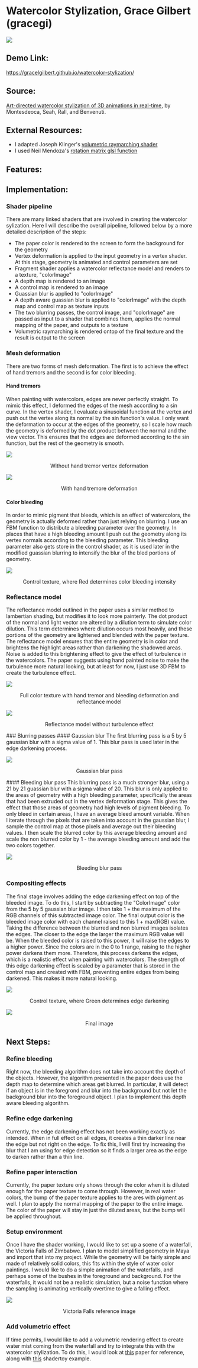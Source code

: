 # Watercolor Stylization, Grace Gilbert (gracegi)

![](Images/Cover.png)

## Demo Link:
https://gracelgilbert.github.io/watercolor-stylization/

## Source:
[Art-directed watercolor stylization of 3D animations in real-time](Sources/Art-directed_watercolor_stylization_of_3D_animations_in_real-time.pdf), by Montesdeoca, Seah, Rall, and Benvenuti.

## External Resources:
- I adapted Joseph Klinger's [volumetric raymarching shader](https://www.shadertoy.com/view/4sjfzw)
- I used Neil Mendoza's [rotation matrix glsl function](http://www.neilmendoza.com/glsl-rotation-about-an-arbitrary-axis/)

## Features:

## Implementation:
### Shader pipeline
There are many linked shaders that are involved in creating the watercolor sylization.  Here I will describe the overall pipeline, followed below by a more detailed description of the steps:
- The paper color is rendered to the screen to form the background for the geometry
- Vertex deformation is applied to the input geometry in a vertex shader.  At this stage, geometry is animated and control parameters are set
- Fragment shader applies a watercolor reflectance model and renders to a texture, "colorImage"
- A depth map is rendered to an image
- A control map is rendered to an image
- Guassian blur is applied to "colorImage"
- A depth aware guassian blur is applied to "colorImage" with the depth map and control map as texture inputs
- The two blurring passes, the control image, and "colorImage" are passed as input to a shader that combines them, applies the normal mapping of the paper, and outputs to a texture
- Volumetric raymarching is rendered ontop of the final texture and the result is output to the screen

### Mesh deformation
There are two forms of mesh deformation.  The first is to achieve the effect of hand tremors and the second is for color bleeding.
#### Hand tremors
When painting with watercolors, edges are never perfectly straight. To mimic this effect, I deformed the edges of the mesh according to a sin curve. In the vertex shader, I evaluate a sinusoidal function at the vertex and push out the vertex along its normal by the sin function's value. I only want the deformation to occur at the edges of the geometry, so I scale how much the geometry is deformed by the dot product between the normal and the view vector. This ensures that the edges are deformed according to the sin function, but the rest of the geometry is smooth.  

![](Images/NoBleedNoHandTremors.png)
<p align="center">
  Without hand tremor vertex deformation
</p>

![](Images/NoBleed.png)
<p align="center">
  With hand tremore deformation
</p>

#### Color bleeding
In order to mimic pigment that bleeds, which is an effect of watercolors, the geometry is actually deformed rather than just relying on blurring.  I use an FBM function to distribute a bleeding parameter over the geometry. In places that have a high bleeding amount I push out the geometry along its vertex normals according to the bleeding parameter.  This bleeding parameter also gets store in the control shader, as it is used later in the modified guassian blurring to intensify the blur of the bled portions of geometry. 

![](Images/Control.png)
<p align="center">
  Control texture, where Red determines color bleeding intensity 
</p>

### Reflectance model
The reflectance model outlined in the paper uses a similar method to lambertian shading, but modifies it to look more painterly. The dot product of the normal and light vector are altered by a dilution term to simulate color dilution.  This term determines where dilution occurs most heavily, and these portions of the geometry are lightened and blended with the paper texture. The reflectance model ensures that the entire geometry is in color and brightens the highlight areas rather than darkening the shadowed areas. Noise is added to this brightening effect to give the effect of turbulence in the watercolors. The paper suggests using hand painted noise to make the turbulence more natural looking, but at least for now, I just use 3D FBM to create the turbulence effect.

![](Images/Color.png)
<p align="center">
  Full color texture with hand tremor and bleeding deformation and reflectance model
</p>

![](Images/NoTurbulence.png)
<p align="center">
  Reflectance model without turbulence effect 
</p>
### Blurring passes
#### Gaussian blur
The first blurring pass is a 5 by 5 gaussian blur with a sigma value of 1.  This blur pass is used later in the edge darkening process.

![](Images/Blur.png)
<p align="center">
  Gaussian blur pass 
</p>
#### Bleeding blur pass
This blurring pass is a much stronger blur, using a 21 by 21 guassian blur with a sigma value of 20. This blur is only applied to the areas of geometry with a high bleeding parameter, specifically the areas that had been extruded out in the vertex deformation stage. This gives the effect that those areas of geometry had high levels of pigment bleeding. To only bleed in certain areas, I have an average bleed amount variable. When I iterate through the pixels that are taken into account in the gaussian blur, I sample the control map at those pixels and average out their bleeding values.  I then scale the blurred color by this average bleeding amount and scale the non blurred color by 1 - the average bleeding amount and add the two colors together. 

![](Images/Bleed.png)
<p align="center">
  Bleeding blur pass
</p>

### Compositing effects
The final stage involves adding the edge darkening effect on top of the bleeded image. To do this, I start by subtracting the "ColorImage" color from the 5 by 5 gaussian blur image. I then take 1 + the maximum of the RGB channels of this subtracted image color. The final output color is the bleeded image color with each channel raised to this 1 + max(RGB) value. Taking the difference between the blurred and non blurred images isolates the edges. The closer to the edge the larger the maximum RGB value will be.  When the bleeded color is raised to this power, it will raise the edges to a higher power. Since the colors are in the 0 to 1 range, raising to the higher power darkens them more.  Therefore, this process darkens the edges, which is a realistic effect when painting with watercolors.  The strength of this edge darkening effect is scaled by a parameter that is stored in the control map and created with FBM, preventing entire edges from being darkened.  This makes it more natural looking.

![](Images/Control.png)
<p align="center">
  Control texture, where Green determines edge darkening
</p>

![](Images/Cover.png)
<p align="center">
  Final image
</p>

## Next Steps:
### Refine bleeding 
Right now, the bleeding algorithm does not take into account the depth of the objects.  However, the algorithm presented in the paper does use the depth map to determine which areas get blurred.  In particular, it will detect if an object is in the foregrond and blur into the background but not let the background blur into the foreground object. I plan to implement this depth aware bleeding algorithm. 

### Refine edge darkening
Currently, the edge darkening effect has not been working exactly as intended.  When in full effect on all edges, it creates a thin darker line near the edge but not right on the edge. To fix this, I will first try increasing the blur that I am using for edge detection so it finds a larger area as the edge to darken rather than a thin line.
### Refine paper interaction
Currently, the paper texture only shows through the color when it is diluted enough for the paper texture to come through.  However, in real water colors, the bump of the paper texture applies to the ares with pigment as well.  I plan to apply the normal mapping of the paper to the entire image.  The color of the paper will stay in just the diluted areas, but the bump will be applied throughout.
### Setup environment
Once I have the shader working, I would like to set up a scene of a waterfall, the Victoria Falls of Zimbabwe.  I plan to model simplified geometry in Maya and import that into my project. While the geometry will be fairly simple and made of relatively solid colors, this fits within the style of water color paintings. I would like to do a simple animation of the waterfalls, and perhaps some of the bushes in the foreground and background. For the waterfalls, it would not be a realistic simulation, but a noise function where the sampling is animating vertically overtime to give a falling effect. 

![](Images/VictoriaFalls.jpeg)
<p align="center">
  Victoria Falls reference image 
</p>

### Add volumetric effect
If time permits, I would like to add a volumetric rendering effect to create water mist coming from the waterfall and try to integrate this with the watercolor stylization. To do this, I would look at [this](Sources/thesis.pdf) paper for reference, along with [this](https://www.shadertoy.com/view/4sjfzw) shadertoy example.
